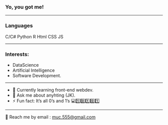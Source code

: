 ### Yo, you got me!

_________________________________________________________________________________________________________________________________________________________________________________


### Languages
C/C#
Python
R
Html
CSS
JS

_________________________________________________________________________________________________________________________________________________________________________________

### Interests:
- DataScience
- Artificial Intelligence
- Software Development.
_________________________________________________________________________________________________________________________________________________________________________________

- 🌱 Currently learning front-end webdev.
- 💬 Ask me about anyhting (JK).
- ⚡ Fun fact: It’s all 0’s and 1’s 💻1️⃣0️⃣1️⃣0️⃣1️⃣

_________________________________________________________________________________________________________________________________________________________________________________

💬 Reach me by email : muc.555@gmail.com 

